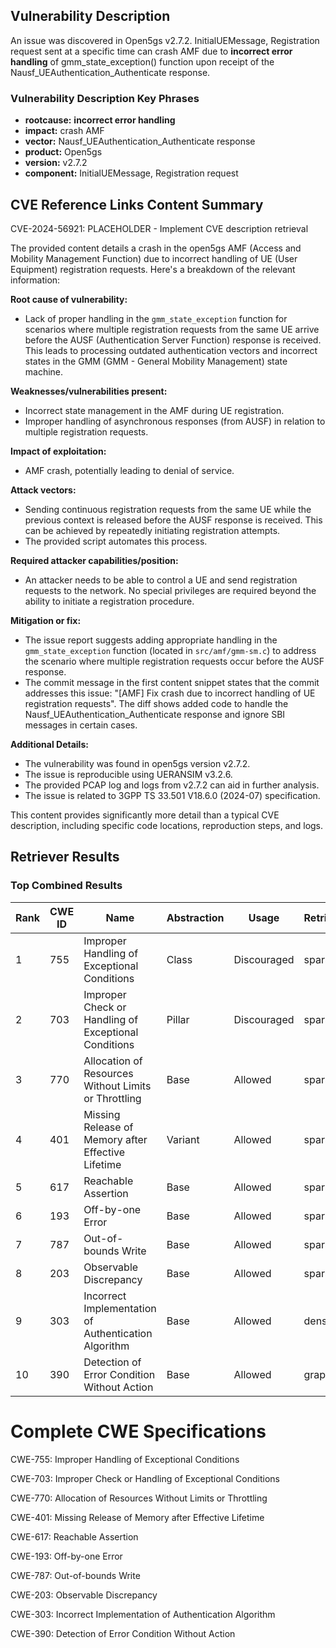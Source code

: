 ## Vulnerability Description
An issue was discovered in Open5gs v2.7.2. InitialUEMessage, Registration request sent at a specific time can crash AMF due to **incorrect error handling** of gmm_state_exception() function upon receipt of the Nausf_UEAuthentication_Authenticate response.

### Vulnerability Description Key Phrases
- **rootcause:** **incorrect error handling**
- **impact:** crash AMF
- **vector:** Nausf_UEAuthentication_Authenticate response
- **product:** Open5gs
- **version:** v2.7.2
- **component:** InitialUEMessage, Registration request

## CVE Reference Links Content Summary
CVE-2024-56921: PLACEHOLDER - Implement CVE description retrieval

The provided content details a crash in the open5gs AMF (Access and Mobility Management Function) due to incorrect handling of UE (User Equipment) registration requests. Here's a breakdown of the relevant information:

**Root cause of vulnerability:**

*   Lack of proper handling in the `gmm_state_exception` function for scenarios where multiple registration requests from the same UE arrive before the AUSF (Authentication Server Function) response is received. This leads to processing outdated authentication vectors and incorrect states in the GMM (GMM - General Mobility Management) state machine.

**Weaknesses/vulnerabilities present:**

*   Incorrect state management in the AMF during UE registration.
*   Improper handling of asynchronous responses (from AUSF) in relation to multiple registration requests.

**Impact of exploitation:**

*   AMF crash, potentially leading to denial of service.

**Attack vectors:**

*   Sending continuous registration requests from the same UE while the previous context is released before the AUSF response is received. This can be achieved by repeatedly initiating registration attempts.
*   The provided script automates this process.

**Required attacker capabilities/position:**

*   An attacker needs to be able to control a UE and send registration requests to the network. No special privileges are required beyond the ability to initiate a registration procedure.

**Mitigation or fix:**

*   The issue report suggests adding appropriate handling in the `gmm_state_exception` function (located in `src/amf/gmm-sm.c`) to address the scenario where multiple registration requests occur before the AUSF response.
*   The commit message in the first content snippet states that the commit addresses this issue: "[AMF] Fix crash due to incorrect handling of UE registration requests". The diff shows added code to handle the Nausf\_UEAuthentication\_Authenticate response and ignore SBI messages in certain cases.

**Additional Details:**

*   The vulnerability was found in open5gs version v2.7.2.
*   The issue is reproducible using UERANSIM v3.2.6.
*   The provided PCAP log and logs from v2.7.2 can aid in further analysis.
*   The issue is related to 3GPP TS 33.501 V18.6.0 (2024-07) specification.

This content provides significantly more detail than a typical CVE description, including specific code locations, reproduction steps, and logs.

## Retriever Results

### Top Combined Results

| Rank | CWE ID | Name | Abstraction | Usage  | Retrievers | Individual Scores |
|------|--------|------|-------------|-------|------------|-------------------|
| 1 | 755 | Improper Handling of Exceptional Conditions | Class | Discouraged | sparse | 0.204 |
| 2 | 703 | Improper Check or Handling of Exceptional Conditions | Pillar | Discouraged | sparse | 0.182 |
| 3 | 770 | Allocation of Resources Without Limits or Throttling | Base | Allowed | sparse | 0.172 |
| 4 | 401 | Missing Release of Memory after Effective Lifetime | Variant | Allowed | sparse | 0.170 |
| 5 | 617 | Reachable Assertion | Base | Allowed | sparse | 0.170 |
| 6 | 193 | Off-by-one Error | Base | Allowed | sparse | 0.167 |
| 7 | 787 | Out-of-bounds Write | Base | Allowed | sparse | 0.163 |
| 8 | 203 | Observable Discrepancy | Base | Allowed | sparse | 0.162 |
| 9 | 303 | Incorrect Implementation of Authentication Algorithm | Base | Allowed | dense | 0.454 |
| 10 | 390 | Detection of Error Condition Without Action | Base | Allowed | graph | 0.003 |



# Complete CWE Specifications

CWE-755: Improper Handling of Exceptional Conditions

CWE-703: Improper Check or Handling of Exceptional Conditions

CWE-770: Allocation of Resources Without Limits or Throttling

CWE-401: Missing Release of Memory after Effective Lifetime

CWE-617: Reachable Assertion

CWE-193: Off-by-one Error

CWE-787: Out-of-bounds Write

CWE-203: Observable Discrepancy

CWE-303: Incorrect Implementation of Authentication Algorithm

CWE-390: Detection of Error Condition Without Action
